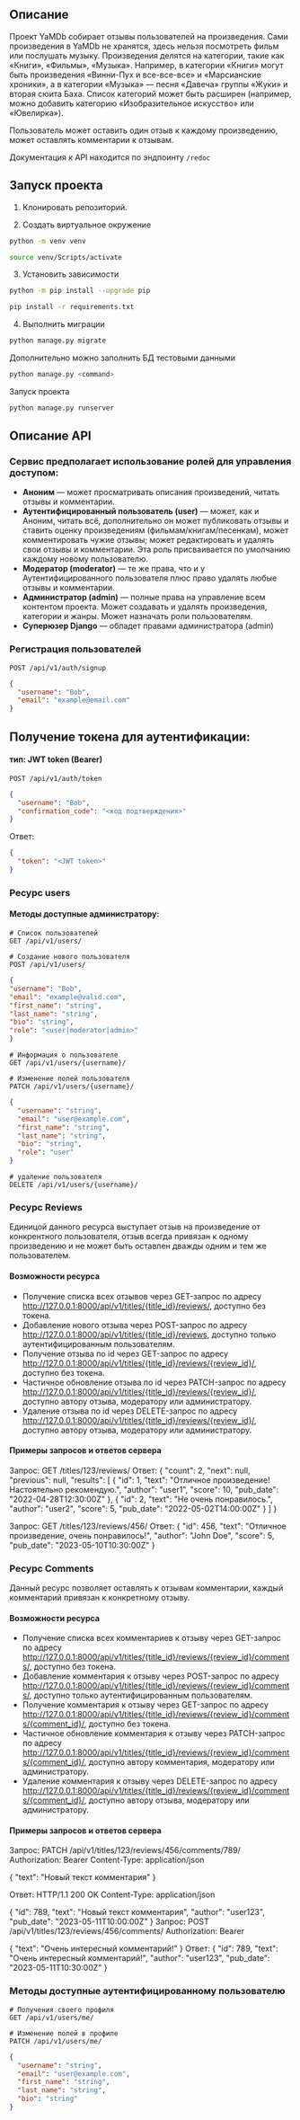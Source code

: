 ## Описание
Проект YaMDb собирает отзывы пользователей на произведения. Сами произведения в YaMDb не хранятся, здесь нельзя посмотреть фильм или послушать музыку.
Произведения делятся на категории, такие как «Книги», «Фильмы», «Музыка». Например, в категории «Книги» могут быть произведения «Винни-Пух и все-все-все» и «Марсианские хроники», а в категории «Музыка» — песня «Давеча» группы «Жуки» и вторая сюита Баха. Список категорий может быть расширен (например, можно добавить категорию «Изобразительное искусство» или «Ювелирка»). 

Пользователь может оставить один отзыв к каждому произведению, может оставлять комментарии к отзывам.

Документация к API находится по эндпоинту `/redoc`


## Запуск проекта
1. Клонировать репозиторий.

2. Создать виртуальное окружение
```bash
python -m venv venv
```
```bash
source venv/Scripts/activate
```

3. Установить зависимости
```bash
python -m pip install --upgrade pip
```
```bash
pip install -r requirements.txt
```

4. Выполнить миграции
```bash
python manage.py migrate
```

Дополнительно можно заполнить БД тестовыми данными
```bash
python manage.py <command>
```

Запуск проекта
```bash
python manage.py runserver
```

## Описание API


### Сервис предполагает использование ролей для управления доступом:

* **Аноним** — может просматривать описания произведений, читать отзывы и комментарии.
* **Аутентифицированный пользователь (user)** — может, как и Аноним, читать всё, дополнительно он может публиковать отзывы и ставить оценку произведениям (фильмам/книгам/песенкам), может комментировать чужие отзывы; может редактировать и удалять свои отзывы и комментарии. Эта роль присваивается по умолчанию каждому новому пользователю.
* **Модератор (moderator)** — те же права, что и у Аутентифицированного пользователя плюс право удалять любые отзывы и комментарии.
* **Администратор (admin)** — полные права на управление всем контентом проекта. Может создавать и удалять произведения, категории и жанры. Может назначать роли пользователям.
* **Суперюзер Django** — обладет правами администратора (admin)


### Регистрация пользователей

```http
POST /api/v1/auth/signup 
```
```json
{
  "username": "Bob",
  "email": "example@email.com"
}
```

## Получение токена для аутентификации:
#### тип: JWT token (Bearer)

```http
POST /api/v1/auth/token 
```
```json
{
  "username": "Bob",
  "confirmation_code": "<код подтверждения>"
}
```
Ответ:
```json
{
  "token": "<JWT token>"
}
```

### Ресурс users

#### Методы доступные администратору: 

```http
# Список пользователей
GET /api/v1/users/ 
```

```http
# Создание нового пользователя
POST /api/v1/users/ 
```
```json
{
"username": "Bob",
"email": "example@valid.com",
"first_name": "string",
"last_name": "string",
"bio": "string",
"role": "<user|moderator|admin>" 
}
```

```http
# Информация о пользователе
GET /api/v1/users/{username}/
```

```http
# Изменение полей пользователя
PATCH /api/v1/users/{username}/
```
```json
{
  "username": "string",
  "email": "user@example.com",
  "first_name": "string",
  "last_name": "string",
  "bio": "string",
  "role": "user"
}
```
```
# удаление пользователя
DELETE /api/v1/users/{username}/
```

### Ресурс Reviews
Единицой данного ресурса выступает отзыв на произведение от конкрентного пользователя, отзыв всегда привязан к одному произведению и не может быть оставлен дважды одним и тем же пользователем.
#### Возможности ресурса
- Получение списка всех отзывов через GET-запрос по адресу http://127.0.0.1:8000/api/v1/titles/{title_id}/reviews/, доступно без токена.
- Добавление нового отзыва через POST-запрос по адресу http://127.0.0.1:8000/api/v1/titles/{title_id}/reviews, доступно только аутентифицированным пользователям. 
- Получение отзыва по id через GET-запрос по адресу http://127.0.0.1:8000/api/v1/titles/{title_id}/reviews/{review_id}/, доступно без токена.
- Частичное обновление отзыва по id через PATCH-запрос по адресу http://127.0.0.1:8000/api/v1/titles/{title_id}/reviews/{review_id}/, доступно автору отзыва, модератору или администратору.
- Удаление отзыва по id через DELETE-запрос по адресу http://127.0.0.1:8000/api/v1/titles/{title_id}/reviews/{review_id}/, доступно автору отзыва, модератору или администратору.
#### Примеры запросов и ответов сервера

Запрос:
GET /titles/123/reviews/
Ответ:
{
    "count": 2,
    "next": null,
    "previous": null,
    "results": [
        {
            "id": 1,
            "text": "Отличное произведение! Настоятельно рекомендую.",
            "author": "user1",
            "score": 10,
            "pub_date": "2022-04-28T12:30:00Z"
        },
        {
            "id": 2,
            "text": "Не очень понравилось.",
            "author": "user2",
            "score": 5,
            "pub_date": "2022-05-02T14:00:00Z"
        }
    ]
}

Запрос:
GET /titles/123/reviews/456/
Ответ:
{ 
  "id": 456,
  "text": "Отличное произведение, очень понравилось!",
  "author": "John Doe",
  "score": 5,
  "pub_date": "2023-05-10T10:30:00Z"
}

### Ресурс Comments
Данный ресурс позволяет оставлять к отзывам комментарии, каждый комментарий привязан к конкретному отзыву.

#### Возможности ресурса
- Получение списка всех комментариев к отзыву через GET-запрос по адресу http://127.0.0.1:8000/api/v1/titles/{title_id}/reviews/{review_id}/comments/, доступно без токена.
- Добавление комментария к отзыву через POST-запрос по адресу http://127.0.0.1:8000/api/v1/titles/{title_id}/reviews/{review_id}/comments/, доступно только аутентифицированным пользователям.
- Получение комментария к отзыву через GET-запрос по адресу http://127.0.0.1:8000/api/v1/titles/{title_id}/reviews/{review_id}/comments/{comment_id}/, доступно без токена.
- Частичное обновление комментария к отзыву через PATCH-запрос по адресу http://127.0.0.1:8000/api/v1/titles/{title_id}/reviews/{review_id}/comments/{comment_id}/, доступно автору комментария, модератору или администратору.
- Удаление комментария к отзыву через DELETE-запрос по адресу http://127.0.0.1:8000/api/v1/titles/{title_id}/reviews/{review_id}/comments/{comment_id}/, доступно автору отзыва, модератору или администратору.

#### Примеры запросов и ответов сервера
Запрос:
PATCH /api/v1/titles/123/reviews/456/comments/789/
Authorization: Bearer <jwt-token>
Content-Type: application/json

{
  "text": "Новый текст комментария"
}

Ответ:
HTTP/1.1 200 OK
Content-Type: application/json

{
  "id": 789,
  "text": "Новый текст комментария",
  "author": "user123",
  "pub_date": "2023-05-11T10:00:00Z"
}
Запрос:
POST /api/v1/titles/123/reviews/456/comments/
Authorization: Bearer <jwt-token>

{
"text": "Очень интересный комментарий!"
}
Ответ:
{
"id": 789,
"text": "Очень интересный комментарий!",
"author": "user123",
"pub_date": "2023-05-11T10:30:00Z"
}

### Методы доступные аутентифицированному пользователю

```http
# Получения своего профиля
GET /api/v1/users/me/
```
```http
# Изменение полей в профиле
PATCH /api/v1/users/me/
```
```json
{
  "username": "string",
  "email": "user@example.com",
  "first_name": "string",
  "last_name": "string",
  "bio": "string"
}
```